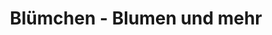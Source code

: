 ---
title: "Blümchen - Blumen und mehr"
url: /frankfurt-am-main/bluemchen-blumen-und-mehr/
shop: Blumen
---